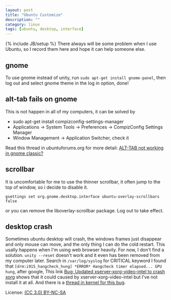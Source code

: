 ```yaml
---
layout: post
title: "Ubuntu Customize"
description: ""
category: linux
tags: [ubuntu, desktop, interface]
---
```

{% include JB/setup %}
There always will be some problem when I use Ubuntu, so I record them here and hope it can help someone else.

## gnome
To use gnome instead of unity, run `sudo apt-get install gnome-panel`, then log out and select gnome theme in the log in option, done!

## alt-tab fails on gnome
This is not happen in all of my computers, it can be solved by
* sudo apt-get install compizconfig-settings-manager
* Applications -> System Tools -> Preferences -> CompizConfig Settings Manager
* Window Management -> Application Switcher, check it

Read this thread in ubuntuforums.org for more detail: [ALT-TAB not working in gnome classic?][0]

## scrollbar
It is uncomfortable for me to use the thinner scrollbar, it often jump to the top of window, so i decide to disable it.

    gsettings set org.gnome.desktop.interface ubuntu-overlay-scrollbars false

or you can remove the liboverlay-scrollbar package. Log out to take effect.

## desktop crash
Sometimes ubuntu desktop will crash, the windows frames just disappear and only mouse can move, and the only thing I can do the cold restart. This usally happens when I'm using web browser heavily. For now, I don't find a solution. `unity --reset` doesn't work and it even has been removed from my computer later. Search in `/var/log/syslog` for CRITICAL keyword I found that `[drm:i915_hangcheck_hung] *ERROR* Hangcheck timer elapsed... GPU hung`, after google, This link [Bug: Updated xserver-xorg-video-intel to crash xorg][1] shows that it could caused by xserver-xorg-video-intel but I've not install it at all. And there is a [thread in kernel for this bug][2].

[0]: http://ubuntuforums.org/showthread.php?t=1968630
[1]: http://ubuntuforums.org/showthread.php?t=2128691
[2]: https://bugzilla.kernel.org/show_bug.cgi?id=49571

License: [(CC 3.0) BY-NC-SA](http://creativecommons.org/licenses/by-nc-sa/3.0/)

